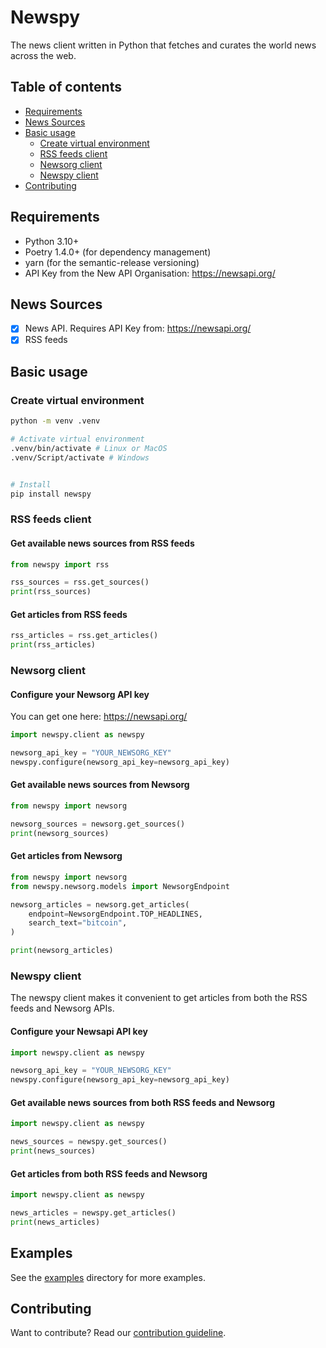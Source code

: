 # Newspy

The news client written in Python that fetches and curates the world news across the web.

## Table of contents

- [Requirements](#requirements)
- [News Sources](#news-sources)
- [Basic usage](#basic-usage)
    - [Create virtual environment](#create-virtual-environment)
    - [RSS feeds client](#rss-feeds-client)
    - [Newsorg client](#newsorg-client)
    - [Newspy client](#newspy-client)
- [Contributing](#contributing)

## Requirements

* Python 3.10+
* Poetry 1.4.0+ (for dependency management)
* yarn (for the semantic-release versioning)
* API Key from the New API Organisation: https://newsapi.org/

## News Sources

- [X] News API. Requires API Key from: https://newsapi.org/
- [X] RSS feeds

## Basic usage

### Create virtual environment

```bash
python -m venv .venv

# Activate virtual environment
.venv/bin/activate # Linux or MacOS
.venv/Script/activate # Windows


# Install
pip install newspy
```

### RSS feeds client

#### Get available news sources from RSS feeds

```python
from newspy import rss

rss_sources = rss.get_sources()
print(rss_sources)
```

#### Get articles from RSS feeds

```python
rss_articles = rss.get_articles()
print(rss_articles)
```

### Newsorg client

#### Configure your Newsorg API key

You can get one here: https://newsapi.org/

```python
import newspy.client as newspy

newsorg_api_key = "YOUR_NEWSORG_KEY"
newspy.configure(newsorg_api_key=newsorg_api_key)
```

#### Get available news sources from Newsorg

```python
from newspy import newsorg

newsorg_sources = newsorg.get_sources()
print(newsorg_sources)
```

#### Get articles from Newsorg

```python
from newspy import newsorg
from newspy.newsorg.models import NewsorgEndpoint

newsorg_articles = newsorg.get_articles(
    endpoint=NewsorgEndpoint.TOP_HEADLINES,
    search_text="bitcoin",
)

print(newsorg_articles)
```

### Newspy client

The newspy client makes it convenient to get articles from both the RSS feeds and Newsorg APIs.

#### Configure your Newsapi API key

```python
import newspy.client as newspy

newsorg_api_key = "YOUR_NEWSORG_KEY"
newspy.configure(newsorg_api_key=newsorg_api_key)
```

#### Get available news sources from both RSS feeds and Newsorg

```python
import newspy.client as newspy

news_sources = newspy.get_sources()
print(news_sources)
```

#### Get articles from both RSS feeds and Newsorg

```python
import newspy.client as newspy

news_articles = newspy.get_articles()
print(news_articles)
```

## Examples

See the [examples](./examples) directory for more examples.

## Contributing

Want to contribute? Read our [contribution guideline](./CONTRIBUTING.md).
